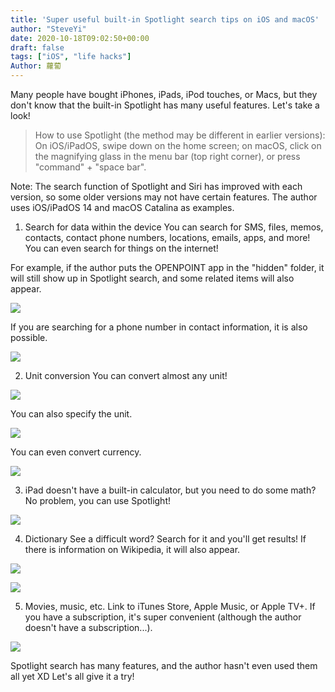 ```yaml
---
title: 'Super useful built-in Spotlight search tips on iOS and macOS'
author: "SteveYi"
date: 2020-10-18T09:02:50+00:00
draft: false
tags: ["iOS", "life hacks"]
Author: 蘿蔔
---
```


Many people have bought iPhones, iPads, iPod touches, or Macs, but they don't know that the built-in Spotlight has many useful features. Let's take a look!

> How to use Spotlight (the method may be different in earlier versions):
> On iOS/iPadOS, swipe down on the home screen; on macOS, click on the magnifying glass in the menu bar (top right corner), or press "command" + "space bar".

Note: The search function of Spotlight and Siri has improved with each version, so some older versions may not have certain features. The author uses iOS/iPadOS 14 and macOS Catalina as examples.

1. Search for data within the device
You can search for SMS, files, memos, contacts, contact phone numbers, locations, emails, apps, and more! You can even search for things on the internet!

For example, if the author puts the OPENPOINT app in the "hidden" folder, it will still show up in Spotlight search, and some related items will also appear.

![](https://static-a1.steveyi.net/media/blog/2020101805554594-scaled.jpeg)

If you are searching for a phone number in contact information, it is also possible.

![](https://static-a1.steveyi.net/media/blog/2020101806020278.png)

2. Unit conversion
You can convert almost any unit!

![](https://static-a1.steveyi.net/media/blog/2020101808281619.png)

You can also specify the unit.

![](https://static-a1.steveyi.net/media/blog/2020101808285965.png)

You can even convert currency.

![](https://static-a1.steveyi.net/media/blog/2020101808303857.png)

3. iPad doesn't have a built-in calculator, but you need to do some math?
No problem, you can use Spotlight!

![](https://static-a1.steveyi.net/media/blog/2020101808380585.jpeg)

4. Dictionary
See a difficult word? Search for it and you'll get results! If there is information on Wikipedia, it will also appear.

![](https://static-a1.steveyi.net/media/blog/2020101808585213.jpeg)

![](https://static-a1.steveyi.net/media/blog/2020101808585871.jpeg)

5. Movies, music, etc.
Link to iTunes Store, Apple Music, or Apple TV+. If you have a subscription, it's super convenient (although the author doesn't have a subscription...).

![](https://static-a1.steveyi.net/media/blog/2020101808474679.jpg)

Spotlight search has many features, and the author hasn't even used them all yet XD
Let's all give it a try!
